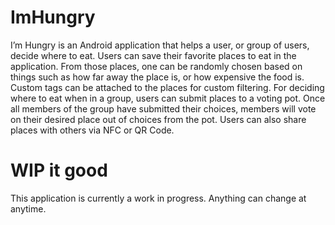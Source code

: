 # ImHungry
I’m Hungry is an Android application that helps a user, or group of users, decide where to eat. Users can save their favorite places to eat in the application. From those places, one can be randomly chosen based on things such as how far away the place is, or how expensive the food is. Custom tags can be attached to the places for custom filtering. For deciding where to eat when in a group, users can submit places to a voting pot. Once all members of the group have submitted their choices, members will vote on their desired place out of choices from the pot. Users can also share places with others via NFC or QR Code.

# WIP it good
This application is currently a work in progress. Anything can change at anytime.
